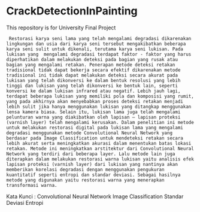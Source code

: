 # CrackDetectionInPainting
This repository is for University Final Project

     Restorasi karya seni lama yang telah mengalami degradasi dikarenakan lingkungan dan usia dari karya seni tersebut mengakibatkan beberapa karya seni sulit untuk dikenali, terutama karya seni lukisan. Pada lukisan yang  mengalami degradasi terdapat faktor - faktor yang harus diperhatikan dalam melakukan deteksi pada bagian yang rusak atau bagian yang mengalami retakan. Penerapan metode deteksi retakan tradisional tidak dapat bekerja secara efektif dikarenakan metode tradisional ini tidak dapat melakukan deteksi secara akurat pada lukisan yang telah dikonversi ke dalam bentuk resolusi yang lebih tinggi dan lukisan yang telah dikonversi ke bentuk lain, seperti konversi ke dalam lukisan infrared atau negatif. Lebih jauh lagi, terdapat beberapa lukisan yang memiliki pola dan komposisi yang rumit, yang pada akhirnya akan menyebabkan proses deteksi retakan menjadi lebih sulit jika hanya menggunakan lukisan yang ditangkap menggunakan lensa kamera biasa. Selain itu, lukisan lama juga telah mengalami pelunturan warna yang diakibatkan oleh lapisan – lapisan proteksi (varnish layer) telah mengalami kerusakan. Dalam penelitian ini metode untuk melakukan restorasi digital pada lukisan lama yang mengalami degradasi menggunakan metode Convolutional Neural Network yang berdasar pada Image Classification untuk mendeteksi retakan secara lebih akurat serta meningkatkan akurasi dalam menentukan batas lokasi retakan. Metode ini meningkatkan arstitektur dari Convolutional Neural Network yang terdiri dari beberapa layer. Lalu metode lain juga diterapkan dalam melakukan restorasi warna lukisan yaitu analisis efek lapisan proteksi (varnish layer) dari lukisan yang nantinya akan memberikan korelasi degradasi dengan menggunakan pengukuran kuantitatif seperti entropi dan standar deviasi. Sebagai hasilnya metode yang digunakan yaitu restorasi warna yang menerapkan transformasi warna.

Kata Kunci	: Convolutional Neural Network
		Image Classification
		Standar Deviasi
		Entropi
 
